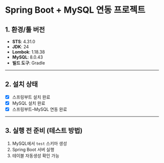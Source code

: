 # Spring Boot + MySQL 연동 프로젝트

## 1. 환경/툴 버전
- **STS**: 4.31.0
- **JDK**: 24
- **Lombok**: 1.18.38 
- **MySQL**: 8.0.43
- **빌드 도구**: Gradle

---

## 2. 설치 상태
- [x] 스프링부트 설치 완료
- [x] MySQL 설치 완료
- [x] 스프링부트–MySQL 연동 완료

---

## 3. 실행 전 준비 (테스트 방법)
1) MySQL에서 `test` 스키마 생성
2) Spring Boot 서버 실행
3) 테이블 자동생성 확인 가능